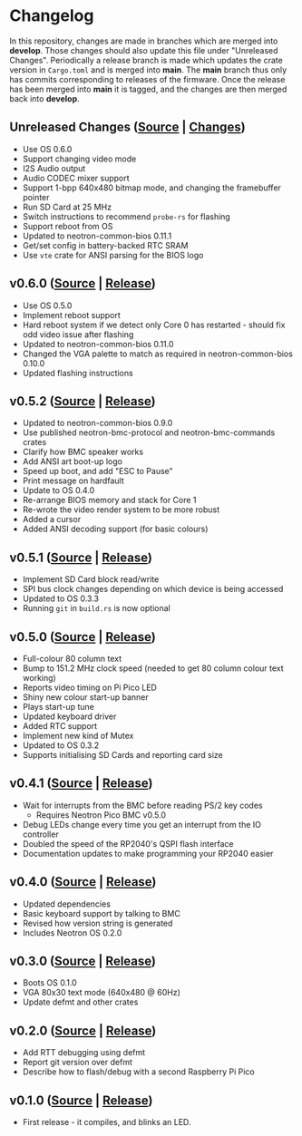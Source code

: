 # Changelog

In this repository, changes are made in branches which are merged into **develop**. Those changes should also update this file under "Unreleased Changes". Periodically a release branch is made which updates the crate version in `Cargo.toml` and is merged into **main**. The **main** branch thus only has commits corresponding to releases of the firmware. Once the release has been merged into **main** it is tagged, and the changes are then merged back into **develop**.

## Unreleased Changes ([Source](https://github.com/neotron-compute/neotron-pico-bios/tree/develop) | [Changes](https://github.com/neotron-compute/neotron-pico-bios/compare/v0.6.0...develop))

* Use OS 0.6.0
* Support changing video mode
* I2S Audio output
* Audio CODEC mixer support
* Support 1-bpp 640x480 bitmap mode, and changing the framebuffer pointer
* Run SD Card at 25 MHz
* Switch instructions to recommend `probe-rs` for flashing
* Support reboot from OS
* Updated to neotron-common-bios 0.11.1
* Get/set config in battery-backed RTC SRAM
* Use `vte` crate for ANSI parsing for the BIOS logo

## v0.6.0 ([Source](https://github.com/neotron-compute/neotron-pico-bios/tree/v0.6.0) | [Release](https://github.com/neotron-compute/neotron-pico-bios/release/tag/v0.6.0))

* Use OS 0.5.0
* Implement reboot support
* Hard reboot system if we detect only Core 0 has restarted - should fix odd
  video issue after flashing
* Updated to neotron-common-bios 0.11.0
* Changed the VGA palette to match as required in neotron-common-bios 0.10.0
* Updated flashing instructions

## v0.5.2 ([Source](https://github.com/neotron-compute/neotron-pico-bios/tree/v0.5.2) | [Release](https://github.com/neotron-compute/neotron-pico-bios/release/tag/v0.5.2))

* Updated to neotron-common-bios 0.9.0
* Use published neotron-bmc-protocol and neotron-bmc-commands crates
* Clarify how BMC speaker works
* Add ANSI art boot-up logo
* Speed up boot, and add "ESC to Pause"
* Print message on hardfault
* Update to OS 0.4.0
* Re-arrange BIOS memory and stack for Core 1
* Re-wrote the video render system to be more robust
* Added a cursor
* Added ANSI decoding support (for basic colours)

## v0.5.1 ([Source](https://github.com/neotron-compute/neotron-pico-bios/tree/v0.5.1) | [Release](https://github.com/neotron-compute/neotron-pico-bios/release/tag/v0.5.1))

* Implement SD Card block read/write
* SPI bus clock changes depending on which device is being accessed
* Updated to OS 0.3.3
* Running `git` in `build.rs` is now optional

## v0.5.0 ([Source](https://github.com/neotron-compute/neotron-pico-bios/tree/v0.5.0) | [Release](https://github.com/neotron-compute/neotron-pico-bios/release/tag/v0.5.0))

* Full-colour 80 column text
* Bump to 151.2 MHz clock speed (needed to get 80 column colour text working)
* Reports video timing on Pi Pico LED
* Shiny new colour start-up banner
* Plays start-up tune
* Updated keyboard driver
* Added RTC support
* Implement new kind of Mutex
* Updated to OS 0.3.2
* Supports initialising SD Cards and reporting card size

## v0.4.1 ([Source](https://github.com/neotron-compute/neotron-pico-bios/tree/v0.4.1) | [Release](https://github.com/neotron-compute/neotron-pico-bios/release/tag/v0.4.1))

* Wait for interrupts from the BMC before reading PS/2 key codes
  * Requires Neotron Pico BMC v0.5.0
* Debug LEDs change every time you get an interrupt from the IO controller
* Doubled the speed of the RP2040's QSPI flash interface
* Documentation updates to make programming your RP2040 easier

## v0.4.0 ([Source](https://github.com/neotron-compute/neotron-pico-bios/tree/v0.4.0) | [Release](https://github.com/neotron-compute/neotron-pico-bios/release/tag/v0.4.0))

* Updated dependencies
* Basic keyboard support by talking to BMC
* Revised how version string is generated
* Includes Neotron OS 0.2.0

## v0.3.0 ([Source](https://github.com/neotron-compute/neotron-pico-bios/tree/v0.3.0) | [Release](https://github.com/neotron-compute/neotron-pico-bios/release/tag/v0.3.0))

* Boots OS 0.1.0
* VGA 80x30 text mode (640x480 @ 60Hz)
* Update defmt and other crates

## v0.2.0 ([Source](https://github.com/neotron-compute/neotron-pico-bios/tree/v0.2.0) | [Release](https://github.com/neotron-compute/neotron-pico-bios/release/tag/v0.2.0))

* Add RTT debugging using defmt
* Report git version over defmt
* Describe how to flash/debug with a second Raspberry Pi Pico

## v0.1.0 ([Source](https://github.com/neotron-compute/neotron-pico-bios/tree/v0.1.0) | [Release](https://github.com/neotron-compute/neotron-pico-bios/release/tag/v0.1.0))

* First release - it compiles, and blinks an LED.
